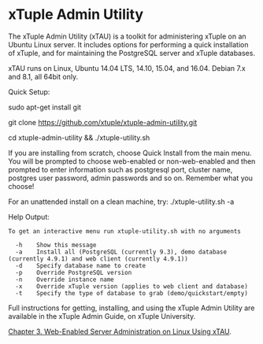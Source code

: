 # xTuple Admin Utility
The xTuple Admin Utility (xTAU) is a toolkit for administering xTuple on an Ubuntu Linux server. It includes options for performing a quick installation of xTuple, and for maintaining the PostgreSQL server and xTuple databases. 

xTAU runs on Linux, Ubuntu 14.04 LTS, 14.10, 15.04, and 16.04. Debian 7.x and 8.1, all 64bit only.

Quick Setup:

sudo apt-get install git

git clone https://github.com/xtuple/xtuple-admin-utility.git

cd xtuple-admin-utility && ./xtuple-utility.sh

If you are installing from scratch, choose Quick Install from the main menu. You will be prompted to choose web-enabled or non-web-enabled and then prompted to enter information such as postgresql port, cluster name, postgres user password, admin passwords and so on. Remember what you choose!

For an unattended install on a clean machine, try: ./xtuple-utility.sh -a

Help Output:
```
To get an interactive menu run xtuple-utility.sh with no arguments

  -h    Show this message
  -a    Install all (PostgreSQL (currently 9.3), demo database (currently 4.9.1) and web client (currently 4.9.1))
  -d    Specify database name to create
  -p    Override PostgreSQL version
  -n    Override instance name
  -x    Override xTuple version (applies to web client and database)
  -t    Specify the type of database to grab (demo/quickstart/empty)
```

Full instructions for getting, installing, and using the xTuple Admin Utility are available in the xTuple Admin Guide, on xTuple University. 

[Chapter 3. Web-Enabled Server Administration on Linux Using xTAU](https://xtupleuniversity.xtuple.com/sites/default/files/prodguide/admin-guide/xtau-admin.html).
